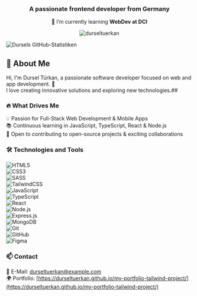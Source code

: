 <h3 align="center">A passionate frontend developer from Germany</h3>

<p align="center">🌱 I’m currently learning <strong>WebDev at DCI</strong></p>
<p align="center"> <img src="https://komarev.com/ghpvc/?username=durseltuerkan&label=Profile%20views&color=0e75b6&style=flat" alt="durseltuerkan" /> </p>


![Dursels GitHub-Statistiken](https://github-readme-stats.vercel.app/api?username=durseltuerkan&show_icons=true&theme=radical)



## 👋 About Me  
Hi, I'm Dursel Türkan, a passionate software developer focused on web and app development. 🚀  
I love creating innovative solutions and exploring new technologies.## 


### 🔥 What Drives Me  
💡 Passion for Full-Stack Web Development & Mobile Apps  
📚 Continuous learning in JavaScript, TypeScript, React & Node.js  
🤝 Open to contributing to open-source projects & exciting collaborations 


### 🛠️ Technologies and Tools  

![HTML5](https://img.shields.io/badge/HTML5-E34F26?style=for-the-badge&logo=html5&logoColor=white)  
![CSS3](https://img.shields.io/badge/CSS3-1572B6?style=for-the-badge&logo=css3&logoColor=white)  
![SASS](https://img.shields.io/badge/SASS-CC6699?style=for-the-badge&logo=sass&logoColor=white)  
![TailwindCSS](https://img.shields.io/badge/TailwindCSS-38B2AC?style=for-the-badge&logo=tailwind-css&logoColor=white)  
![JavaScript](https://img.shields.io/badge/JavaScript-F7DF1E?style=for-the-badge&logo=javascript&logoColor=black)  
![TypeScript](https://img.shields.io/badge/TypeScript-3178C6?style=for-the-badge&logo=typescript&logoColor=white)  
![React](https://img.shields.io/badge/React-61DAFB?style=for-the-badge&logo=react&logoColor=black)  
![Node.js](https://img.shields.io/badge/Node.js-339933?style=for-the-badge&logo=node.js&logoColor=white)  
![Express.js](https://img.shields.io/badge/Express.js-000000?style=for-the-badge&logo=express&logoColor=white)  
![MongoDB](https://img.shields.io/badge/MongoDB-4EA94B?style=for-the-badge&logo=mongodb&logoColor=white)  
![Git](https://img.shields.io/badge/Git-F05032?style=for-the-badge&logo=git&logoColor=white)  
![GitHub](https://img.shields.io/badge/GitHub-181717?style=for-the-badge&logo=github&logoColor=white)  
![Figma](https://img.shields.io/badge/Figma-F24E1E?style=for-the-badge&logo=figma&logoColor=white)  


### 📫 Contact  
📩 E-Mail: [durseltuerkan@example.com](mailto:durseltuerkan@gmail.com)  
🌍 Portfolio: [https://durseltuerkan.github.io/my-portfolio-tailwind-project/](https://durseltuerkan.github.io/my-portfolio-tailwind-project/)

<!--
**durseltuerkan/durseltuerkan** is a ✨ _special_ ✨ repository because its `README.md` (this file) appears on your GitHub profile.

Here are some ideas to get you started:

- 🔭 I’m currently working on ...
- 🌱 I’m currently learning ...
- 👯 I’m looking to collaborate on ...
- 🤔 I’m looking for help with ...
- 💬 Ask me about ...
- 📫 How to reach me: ...
- 😄 Pronouns: ...
- ⚡ Fun fact: ...
-->
